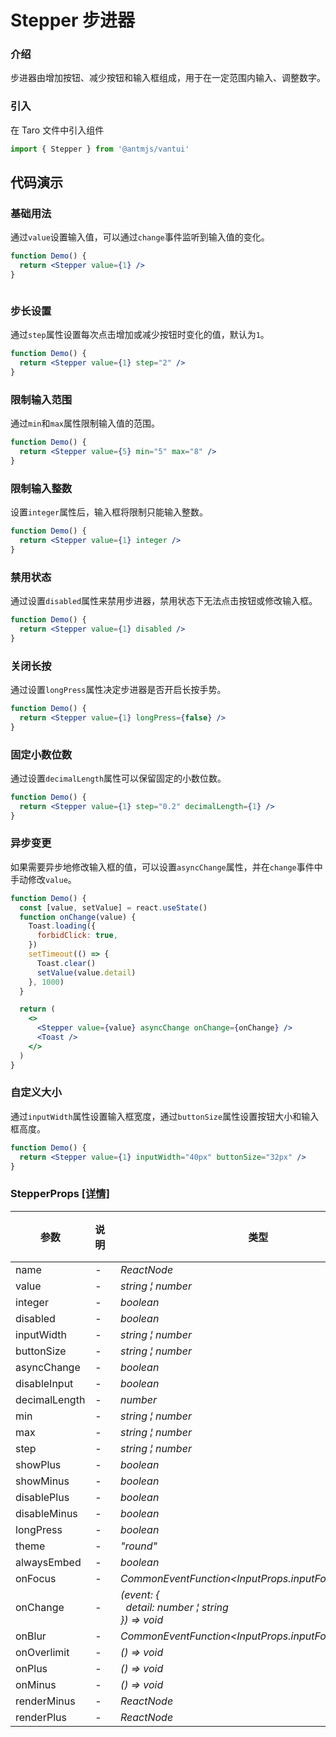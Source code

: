 # Stepper 步进器

### 介绍

步进器由增加按钮、减少按钮和输入框组成，用于在一定范围内输入、调整数字。

### 引入

在 Taro 文件中引入组件

```js
import { Stepper } from '@antmjs/vantui'
```

## 代码演示

### 基础用法

通过`value`设置输入值，可以通过`change`事件监听到输入值的变化。

```jsx
function Demo() {
  return <Stepper value={1} />
}
```

```js

```

### 步长设置

通过`step`属性设置每次点击增加或减少按钮时变化的值，默认为`1`。

```jsx
function Demo() {
  return <Stepper value={1} step="2" />
}
```

### 限制输入范围

通过`min`和`max`属性限制输入值的范围。

```jsx
function Demo() {
  return <Stepper value={5} min="5" max="8" />
}
```

### 限制输入整数

设置`integer`属性后，输入框将限制只能输入整数。

```jsx
function Demo() {
  return <Stepper value={1} integer />
}
```

### 禁用状态

通过设置`disabled`属性来禁用步进器，禁用状态下无法点击按钮或修改输入框。

```jsx
function Demo() {
  return <Stepper value={1} disabled />
}
```

### 关闭长按

通过设置`longPress`属性决定步进器是否开启长按手势。

```jsx
function Demo() {
  return <Stepper value={1} longPress={false} />
}
```

### 固定小数位数

通过设置`decimalLength`属性可以保留固定的小数位数。

```jsx
function Demo() {
  return <Stepper value={1} step="0.2" decimalLength={1} />
}
```

### 异步变更

如果需要异步地修改输入框的值，可以设置`asyncChange`属性，并在`change`事件中手动修改`value`。

```jsx
function Demo() {
  const [value, setValue] = react.useState()
  function onChange(value) {
    Toast.loading({
      forbidClick: true,
    })
    setTimeout(() => {
      Toast.clear()
      setValue(value.detail)
    }, 1000)
  }

  return (
    <>
      <Stepper value={value} asyncChange onChange={onChange} />
      <Toast />
    </>
  )
}
```

### 自定义大小

通过`inputWidth`属性设置输入框宽度，通过`buttonSize`属性设置按钮大小和输入框高度。

```jsx
function Demo() {
  return <Stepper value={1} inputWidth="40px" buttonSize="32px" />
}
```

### StepperProps [[详情]](https://github.com/AntmJS/vantui/tree/main/packages/vantui/types/stepper.d.ts)

| 参数          | 说明 | 类型                                                                                                                                             | 默认值 | 必填    |
| ------------- | ---- | ------------------------------------------------------------------------------------------------------------------------------------------------ | ------ | ------- |
| name          | -    | _&nbsp;&nbsp;ReactNode<br/>_                                                                                                                     | -      | `false` |
| value         | -    | _&nbsp;&nbsp;string&nbsp;&brvbar;&nbsp;number<br/>_                                                                                              | -      | `false` |
| integer       | -    | _&nbsp;&nbsp;boolean<br/>_                                                                                                                       | -      | `false` |
| disabled      | -    | _&nbsp;&nbsp;boolean<br/>_                                                                                                                       | -      | `false` |
| inputWidth    | -    | _&nbsp;&nbsp;string&nbsp;&brvbar;&nbsp;number<br/>_                                                                                              | -      | `false` |
| buttonSize    | -    | _&nbsp;&nbsp;string&nbsp;&brvbar;&nbsp;number<br/>_                                                                                              | -      | `false` |
| asyncChange   | -    | _&nbsp;&nbsp;boolean<br/>_                                                                                                                       | -      | `false` |
| disableInput  | -    | _&nbsp;&nbsp;boolean<br/>_                                                                                                                       | -      | `false` |
| decimalLength | -    | _&nbsp;&nbsp;number<br/>_                                                                                                                        | -      | `false` |
| min           | -    | _&nbsp;&nbsp;string&nbsp;&brvbar;&nbsp;number<br/>_                                                                                              | -      | `false` |
| max           | -    | _&nbsp;&nbsp;string&nbsp;&brvbar;&nbsp;number<br/>_                                                                                              | -      | `false` |
| step          | -    | _&nbsp;&nbsp;string&nbsp;&brvbar;&nbsp;number<br/>_                                                                                              | -      | `false` |
| showPlus      | -    | _&nbsp;&nbsp;boolean<br/>_                                                                                                                       | -      | `false` |
| showMinus     | -    | _&nbsp;&nbsp;boolean<br/>_                                                                                                                       | -      | `false` |
| disablePlus   | -    | _&nbsp;&nbsp;boolean<br/>_                                                                                                                       | -      | `false` |
| disableMinus  | -    | _&nbsp;&nbsp;boolean<br/>_                                                                                                                       | -      | `false` |
| longPress     | -    | _&nbsp;&nbsp;boolean<br/>_                                                                                                                       | -      | `false` |
| theme         | -    | _&nbsp;&nbsp;"round"<br/>_                                                                                                                       | -      | `false` |
| alwaysEmbed   | -    | _&nbsp;&nbsp;boolean<br/>_                                                                                                                       | -      | `false` |
| onFocus       | -    | _&nbsp;&nbsp;CommonEventFunction<InputProps.inputForceEventDetail><br/>_                                                                         | -      | `false` |
| onChange      | -    | _&nbsp;&nbsp;(event:&nbsp;{<br/>&nbsp;&nbsp;&nbsp;&nbsp;detail:&nbsp;number&nbsp;&brvbar;&nbsp;string<br/>&nbsp;&nbsp;})&nbsp;=>&nbsp;void<br/>_ | -      | `false` |
| onBlur        | -    | _&nbsp;&nbsp;CommonEventFunction<InputProps.inputForceEventDetail><br/>_                                                                         | -      | `false` |
| onOverlimit   | -    | _&nbsp;&nbsp;()&nbsp;=>&nbsp;void<br/>_                                                                                                          | -      | `false` |
| onPlus        | -    | _&nbsp;&nbsp;()&nbsp;=>&nbsp;void<br/>_                                                                                                          | -      | `false` |
| onMinus       | -    | _&nbsp;&nbsp;()&nbsp;=>&nbsp;void<br/>_                                                                                                          | -      | `false` |
| renderMinus   | -    | _&nbsp;&nbsp;ReactNode<br/>_                                                                                                                     | -      | `false` |
| renderPlus    | -    | _&nbsp;&nbsp;ReactNode<br/>_                                                                                                                     | -      | `false` |
